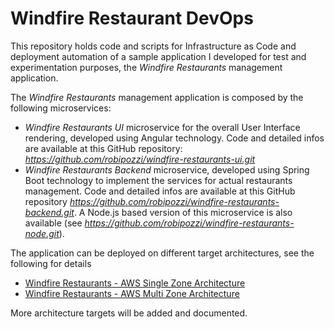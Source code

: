 # Windfire Restaurant DevOps
This repository holds code and scripts for Infrastructure as Code and deployment automation of a sample application I developed for test and experimentation purposes, the *Windfire Restaurants* management application.

The *Windfire Restaurants* management application is composed by the following microservices:

* *Windfire Restaurants UI* microservice for the overall User Interface rendering, developed using Angular technology. Code and detailed infos are available at this GitHub repository: *https://github.com/robipozzi/windfire-restaurants-ui.git*
* *Windfire Restaurants Backend* microservice, developed using Spring Boot technology to implement the services for actual restaurants management. Code and detailed infos are available at this GitHub repository *https://github.com/robipozzi/windfire-restaurants-backend.git*. A Node.js based version of this microservice is also available (see *https://github.com/robipozzi/windfire-restaurants-node.git*).

The application can be deployed on different target architectures, see the following for details

* [Windfire Restaurants - AWS Single Zone Architecture](aws/SingleZone/README.md)
* [Windfire Restaurants - AWS Multi Zone Architecture](aws/MultiZone/README.md)

More architecture targets will be added and documented.